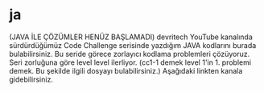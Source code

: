 # ja
(JAVA İLE ÇÖZÜMLER HENÜZ BAŞLAMADI) devritech YouTube kanalında sürdürdüğümüz Code Challenge serisinde yazdığım JAVA kodlarını burada bulabilirsiniz. Bu seride görece zorlayıcı kodlama problemleri çözüyoruz. Seri zorluğuna göre level level ilerliyor. (cc1-1 demek level 1'in 1. problemi demek. Bu şekilde ilgili dosyayı bulabilirsiniz.) Aşağıdaki linkten kanala gidebilirsiniz.
